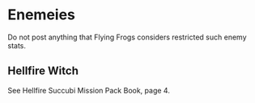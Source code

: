 ﻿# Enemeies

Do not post anything that Flying Frogs considers restricted such enemy stats.


## Hellfire Witch

See Hellfire Succubi Mission Pack Book, page 4.
